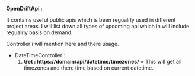 <b>OpenDriftApi :</b><br>

It contains useful public apis which is been regualrly used in different project areas. I will list down all types of upcoming api which in will include regualrly basis on demand. <br>

Controller i will mention here and there usage. <br>
     
<ul>
  <li> DateTimeController :
  		<ol>
  			<li>
  				<b>Get : https://domain/api/datetime/timezones/</b> = This will get all timezones and there time based on current datetime.	
  			</li>
  		</ol>
  </li>
</ul>
